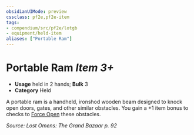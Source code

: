 ```yaml
---
obsidianUIMode: preview
cssclass: pf2e,pf2e-item
tags:
- compendium/src/pf2e/lotgb
- equipment/held-item
aliases: ["Portable Ram"]
---
```

# Portable Ram *Item 3+*  

- **Usage** held in 2 hands; **Bulk** 3
- **Category** Held

A portable ram is a handheld, ironshod wooden beam designed to knock open doors, gates, and other similar obstacles. You gain a +1 item bonus to checks to [Force Open](force-open.md) these obstacles.

*Source: Lost Omens: The Grand Bazaar p. 92*